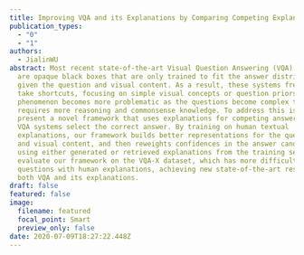 ```yaml
---
title: Improving VQA and its Explanations by Comparing Competing Explanations
publication_types:
  - "0"
  - "1"
authors:
  - JialinWU
abstract: Most recent state-of-the-art Visual Question Answering (VQA) systems
  are opaque black boxes that are only trained to fit the answer distribution
  given the question and visual content. As a result, these systems frequently
  take shortcuts, focusing on simple visual concepts or question priors. This
  phenomenon becomes more problematic as the questions become complex that
  requires more reasoning and commonsense knowledge. To address this issue, we
  present a novel framework that uses explanations for competing answers to help
  VQA systems select the correct answer. By training on human textual
  explanations, our framework builds better representations for the questions
  and visual content, and then reweights confidences in the answer candidates
  using either generated or retrieved explanations from the training set. We
  evaluate our framework on the VQA-X dataset, which has more difficult
  questions with human explanations, achieving new state-of-the-art results on
  both VQA and its explanations.
draft: false
featured: false
image:
  filename: featured
  focal_point: Smart
  preview_only: false
date: 2020-07-09T18:27:22.448Z
---
```

